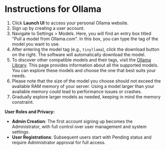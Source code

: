 # Instructions for Ollama

1. Click **Launch UI** to access your personal Ollama website.
2. Sign up by creating a user account.
3. Navigate to Settings > Models. Here, you will find an entry box titled "Pull a model from Ollama.com". In this box, you can type the tag of the model you want to use.
4. After entering the model tag (e.g., `tinyllama`), click the download button on the right. The software will automatically download the model.
5. To discover other compatible models and their tags, visit the [Ollama Library](https://ollama.com/library). This page provides information about all the supported models. You can explore these models and choose the one that best suits your needs.
6. Please note that the size of the model you choose should not exceed the available RAM memory of your server. Using a model larger than your available memory could lead to performance issues or crashes.
7. Gradually explore larger models as needed, keeping in mind the memory constraint.

**User Roles and Privacy:**

- **Admin Creation**: The first account signing up becomes the Administrator, with full control over user management and system settings.
- **User Registrations**: Subsequent users start with Pending status and require Administrator approval for full access.
